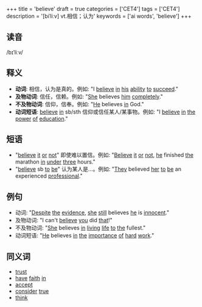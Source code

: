 +++
title = 'believe'
draft = true
categories = ['CET4']
tags = ['CET4']
description = '[biˈliːv] vt.相信；认为'
keywords = ['ai words', 'believe']
+++

## 读音
/bɪˈliːv/

## 释义
- **动词**: 相信，认为是真的。例如: "I [believe](/zh/post/believe/) [in](/zh/post/in/) [his](/zh/post/his/) [ability](/zh/post/ability/) [to](/zh/post/to/) [succeed](/zh/post/succeed/)."
- **及物动词**: 信任，信赖。例如: "[She](/zh/post/she/) believes [him](/zh/post/him/) [completely](/zh/post/completely/)."
- **不及物动词**: 信仰，信奉。例如: "[He](/zh/post/he/) believes [in](/zh/post/in/) God."
- **动词短语**: [believe](/zh/post/believe/) [in](/zh/post/in/) sb/sth 信仰或信任某人/某事物。例如: "I [believe](/zh/post/believe/) [in](/zh/post/in/) [the](/zh/post/the/) [power](/zh/post/power/) [of](/zh/post/of/) [education](/zh/post/education/)."

## 短语
- "[believe](/zh/post/believe/) [it](/zh/post/it/) [or](/zh/post/or/) [not](/zh/post/not/)" 即使难以置信。例如: "[Believe](/zh/post/believe/) [it](/zh/post/it/) [or](/zh/post/or/) [not](/zh/post/not/), [he](/zh/post/he/) finished [the](/zh/post/the/) marathon [in](/zh/post/in/) [under](/zh/post/under/) [three](/zh/post/three/) hours."
- "[believe](/zh/post/believe/) sb [to](/zh/post/to/) [be](/zh/post/be/)" 认为某人是...。例如: "[They](/zh/post/they/) believed [her](/zh/post/her/) [to](/zh/post/to/) [be](/zh/post/be/) an experienced [professional](/zh/post/professional/)."

## 例句
- 动词: "[Despite](/zh/post/despite/) [the](/zh/post/the/) [evidence](/zh/post/evidence/), [she](/zh/post/she/) [still](/zh/post/still/) believes [he](/zh/post/he/) is [innocent](/zh/post/innocent/)."
- 及物动词: "I can't [believe](/zh/post/believe/) [you](/zh/post/you/) did [that](/zh/post/that/)!"
- 不及物动词: "[She](/zh/post/she/) believes [in](/zh/post/in/) [living](/zh/post/living/) [life](/zh/post/life/) [to](/zh/post/to/) [the](/zh/post/the/) fullest."
- 动词短语: "[He](/zh/post/he/) believes [in](/zh/post/in/) [the](/zh/post/the/) [importance](/zh/post/importance/) [of](/zh/post/of/) [hard](/zh/post/hard/) [work](/zh/post/work/)."

## 同义词
- [trust](/zh/post/trust/)
- [have](/zh/post/have/) [faith](/zh/post/faith/) [in](/zh/post/in/)
- [accept](/zh/post/accept/)
- [consider](/zh/post/consider/) [true](/zh/post/true/)
- [think](/zh/post/think/)
